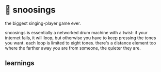 # 🌚 snoosings

the biggest singing-player game ever.

snoosings is essentially a networked drum machine with a twist: if your internet fails, it will loop, but otherwise you have to keep pressing the tones you want. each loop is limited to eight tones. there's a distance element too where the farther away you are from someone, the quieter they are.

## learnings

